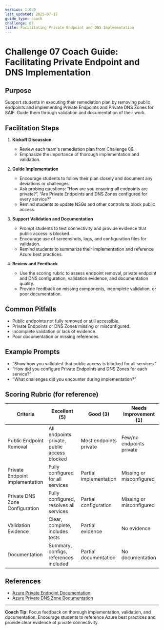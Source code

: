```yaml
---
version: 1.0.0
last_updated: 2025-07-17
guide_type: coach
challenge: 07
title: Facilitating Private Endpoint and DNS Implementation
---
```


# Challenge 07 Coach Guide: Facilitating Private Endpoint and DNS Implementation

## Purpose
Support students in executing their remediation plan by removing public endpoints and implementing Private Endpoints and Private DNS Zones for SAIF. Guide them through validation and documentation of their work.

## Facilitation Steps

1. **Kickoff Discussion**
   - Review each team's remediation plan from Challenge 06.
   - Emphasize the importance of thorough implementation and validation.

2. **Guide Implementation**
   - Encourage students to follow their plan closely and document any deviations or challenges.
   - Ask probing questions: “How are you ensuring all endpoints are private?”, “Are Private Endpoints and DNS Zones configured for every service?”
   - Remind students to update NSGs and other controls to block public access.

3. **Support Validation and Documentation**
   - Prompt students to test connectivity and provide evidence that public access is blocked.
   - Encourage use of screenshots, logs, and configuration files for validation.
   - Remind students to summarize their implementation and reference Azure best practices.

4. **Review and Feedback**
   - Use the scoring rubric to assess endpoint removal, private endpoint and DNS configuration, validation evidence, and documentation quality.
   - Provide feedback on missing components, incomplete validation, or poor documentation.

## Common Pitfalls

- Public endpoints not fully removed or still accessible.
- Private Endpoints or DNS Zones missing or misconfigured.
- Incomplete validation or lack of evidence.
- Poor documentation or missing references.

## Example Prompts

- “Show how you validated that public access is blocked for all services.”
- “How did you configure Private Endpoints and DNS Zones for each service?”
- “What challenges did you encounter during implementation?”

## Scoring Rubric (for reference)

| Criteria                        | Excellent (5) | Good (3) | Needs Improvement (1) |
|---------------------------------|---------------|----------|-----------------------|
| Public Endpoint Removal         | All endpoints private, public access blocked | Most endpoints private | Few/no endpoints private |
| Private Endpoint Implementation | Fully configured for all services | Partial implementation | Missing or misconfigured |
| Private DNS Zone Configuration  | Fully configured, resolves all services | Partial configuration | Missing or misconfigured |
| Validation Evidence             | Clear, complete, includes tests | Partial evidence | No evidence |
| Documentation                   | Summary, configs, references included | Partial documentation | No documentation |

## References
- [Azure Private Endpoint Documentation](https://learn.microsoft.com/en-us/azure/private-link/private-endpoint-overview)
- [Azure Private DNS Zone Documentation](https://learn.microsoft.com/en-us/azure/dns/private-dns-overview)

---

**Coach Tip:**
Focus feedback on thorough implementation, validation, and documentation. Encourage students to reference Azure best practices and provide clear evidence of private connectivity.
